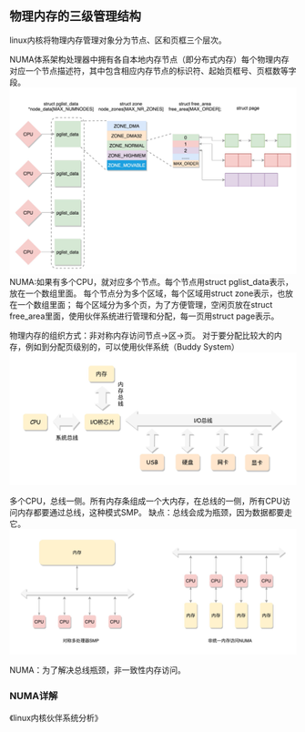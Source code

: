 ## 物理内存的三级管理结构
linux内核将物理内存管理对象分为节点、区和页框三个层次。


NUMA体系架构处理器中拥有各自本地内存节点（即分布式内存）每个物理内存对应一个节点描述符，其中包含相应内存节点的标识符、起始页框号、页框数等字段。
![Alt text](./images/物理内存数据结构示意图.png)
NUMA:如果有多个CPU，就对应多个节点。每个节点用struct pglist_data表示，放在一个数组里面。
每个节点分为多个区域，每个区域用struct zone表示，也放在一个数组里面；
每个区域分为多个页，为了方便管理，空闲页放在struct free_area里面，使用伙伴系统进行管理和分配，每一页用struct page表示。

物理内存的组织方式：非对称内存访问节点->区->页。
对于要分配比较大的内存，例如到分配页级别的，可以使用伙伴系统（Buddy System）
![Alt text](./images/物理内存结构示意图.png)

多个CPU，总线一侧。所有内存条组成一个大内存，在总线的一侧，所有CPU访问内存都要通过总线，这种模式SMP。
缺点：总线会成为瓶颈，因为数据都要走它。
![Alt text](./images/不同体系结构.png)

NUMA：为了解决总线瓶颈，非一致性内存访问。

### NUMA详解
《linux内核伙伴系统分析》